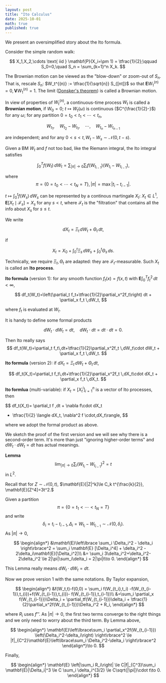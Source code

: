 ```yaml
---
layout: post
title: "Ito Calculus"
date: 2025-10-01
math: true
published: true
---
```


We present an oversimplified story about the Ito formula.

Consider the simple random walk:

$$
    X_1,X_2,\cdots \text{ iid } \mathbf{P}(X_i=\pm 1) = \tfrac{1}{2};\qquad
    S_0=0,\quad S_n = \sum_{k=1}^n X_k.
$$ 

The Brownian motion can be viewed as the "blow-down" or zoom-out of $S_n.$ That is, rescale $S_n$: $W_t^{(n)} := \tfrac{1}{\sqrt{n}} S_{[nt]}$
so that $\mathbf{E} W_1^{(n)} = 0, \mathbf{V} W_1^{(n)} = 1.$
The limit ([Donsker's theorem](https://en.wikipedia.org/wiki/Donsker%27s_theorem)) is called a Brownian motion.

In view of properties of $W_t^{(n)},$ a continuous-time process $W_t$ is called a **Brownian motion**, if $W_0=0$;
$t\mapsto W_t(\omega)$ is continuous ($C^{\frac{1}{2}-}$) for any $\omega;$ for any partition $0=t_0<t_1<\cdots <t_n,$

$$
    W_{t_1}, \quad W_{t_2}-W_{t_1},\quad \cdots, \quad W_{t_n}-W_{t_{n-1}}
$$

are independent; and for any $0<s<t, W_t-W_s\sim \mathcal{N}(0,t-s).$

Given a BM $W_t$ and $f$ not too bad, like the Riemann integral, the Ito integral satisfies

$$
    \int_0^T f(W_t)\,dW_t = \sum_{|\pi|\to 0} \sum_i f(W_{t_{i-1}})(W_{t_{i}} - W_{t_{i-1}}),
$$

where 
$$
\pi=\lbrace0=t_0<\cdots<t_N=T\rbrace,|\pi|=\max |t_{i}-t_{i-1}|.
$$

$t\mapsto \int_0^t f(W_s)\,dW_s$ can be represented by a continous martingale $X_t$: $X_t\in L^1$, $\mathbf{E}[X_t\mid \mathcal{F}_s]=X_s$ for any $s<t$, where $\mathcal{F}_t$ is the "filtration" that contains all the info about $X_s$ for $s\le t$.

We write 

$$
dX_t = \Xi_t\,dW_t + \Theta_t\,dt,
$$

if 

$$
    X_t = X_0 + \int_0^t \Xi_s\,dW_s 
    + \int_0^t \Theta_s\,ds.
$$

Technically, we require $\Xi_t,\Theta_t$ are adapted: they are $\mathcal{F}_t$-measurable. Such $X_t$ is called an **Ito process**.

**Ito formula** (version 1): for any smooth function $f_t(x)=f(x,t)$
with $\mathbf{E}\int_0^T f_t^2 \,dt < \infty,$

$$
    df_t(W_t)=\left(\partial_t f_t+\tfrac{1}{2}\partial_x^2f_t\right) dt + \partial_x f_t \,dW_t,
$$

where $f_t$ is evaluated at $W_t$.

It is handy to define some formal products

$$
dW_t\cdot dW_t = dt,\quad dW_t\cdot dt = dt\cdot dt=0.
$$

Then Ito really says
$$
    df_t(W_t)=\partial_t f_t\,dt+\tfrac{1}{2}\partial_x^2f_t \,dW_t\cdot dW_t + \partial_x f_t \,dW_t.
$$

**Ito formula** (version 2): if $dX_t=\Xi_t\,dW_t+\Theta_t\,dt$,

$$
df_t(X_t)=\partial_t f_t\,dt+\tfrac{1}{2}\partial_x^2f_t \,dX_t\cdot dX_t + \partial_x f_t \,dX_t.
$$

**Ito formlua** (multi-variable): if $X_t=[X_t^i]_{i=1}^n$ is a vector of Ito processes, then 

$$
df_t(X_t)= \partial_t f \,dt + \nabla f\cdot dX_t
+ \tfrac{1}{2} \langle dX_t, \nabla^2 f \cdot\,dX_t\rangle,
$$

where we adopt the formal product as above.

We sketch the proof of the first version and we will see why there is a second-order term. It's more than just "ignoring higher-order terms" and $dW_t\cdot dW_t=dt$ has actual meanings.


**Lemma**
$$ 
\lim_{|\pi|\to 0} \sum_i (W_{t_i}-W_{t_{i-1}})^2 = t
$$
in $L^2$.

Recall that for $Z\sim\mathcal{N}(0,t)$, 
$\mathbf{E}[|Z|^k]\le C_k t^{\frac{k}{2}}, \mathbf{E}[Z^4]=3t^2.$

Given a partition 
$$
\pi=\lbrace 0=t_1<\cdots <t_N=T\rbrace
$$ 
and write 
$$
\delta_i=t_i-t_{i-1},\Delta_i=W_{t_i}-W_{t_{i-1}}\sim\mathcal{N}(0,\delta_i).
$$ 
As $|\pi|\to 0$,

$$
\begin{align*}
&\mathbf{E}\left\lbrace
    \sum_i \Delta_i^2 - \delta_i
\right\rbrace^2
= \sum_i \mathbf{E} [\Delta_i^4] + \delta_i^2 - 2\delta_i\mathbf{E}[\Delta_i^2]\\ 
&= \sum_i 3\delta_i^2+\delta_i^2-2\delta_i^2 
\le 2|\pi|\sum_i\delta_i = 2|\pi|t\to 0.
\end{align*}
$$


This Lemma really means $dW_t\cdot dW_t=dt.$

Now we prove version 1 with the same notations.
By Taylor expansion,

$$
\begin{align*}
&f(W_t,t)-f(0,0)
= \sum_i f(W_{t_i},t_i) -f(W_{t_{i-1}},t_{i})+f(W_{t_{i-1}},t_{i})- f(W_{t_{i-1}},t_{i-1})\\ 
&=\sum_i \partial_x f(W_{t_{i-1}})\Delta_i + \partial_tf(W_{t_{i-1}})\delta_i + \tfrac{1}{2}\partial_x^2f(W_{t_{i-1}})\Delta_i^2 + R_i,
\end{align*}
$$

where $R_i$ uses $f'''$.
As $|\pi|\to 0$, the first two terms converge to the right things and we only need to worry about the third term.
By Lemma above,

$$
\begin{align*}
\mathbf{E}\left\lbrace\sum_i \partial_x^2f(W_{t_{i-1}})
\left(\Delta_i^2-\delta_i\right)
\right\rbrace^2
\le |f|_{C^2}\mathbf{E}\left\lbrace\sum_i \Delta_i^2-\delta_i
\right\rbrace^2
\end{align*}\to 0.
$$

Finally,

$$
\begin{align*}
\mathbf{E} \left|\sum_i R_i\right|
\le C|f|_{C^3}\sum_i \mathbf{E}|\Delta_i|^3
\le C \sum_i \delta_i^{3/2}
\le C\sqrt{|\pi|}\cdot t\to 0.
\end{align*}
$$